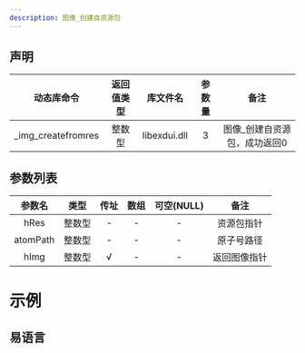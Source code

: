 ```yaml
---
description: 图像_创建自资源包
---
```



## 声明

|动态库命令| 返回值类型|库文件名|参数量| 备注|
|:--:|:--:|:--:|:--:|:--:|
| _img_createfromres |  整数型 |  libexdui.dll | 3 | 图像_创建自资源包，成功返回0 |

## 参数列表

|  参数名  |  类型  | 传址 | 数组 | 可空(NULL) |     备注     |
| :------: | :----: | :--: | :--: | :--------: | :----------: |
|   hRes   | 整数型 |  -   |  -   |     -      |  资源包指针  |
| atomPath | 整数型 |  -   |  -   |     -      |  原子号路径  |
|   hImg   | 整数型 |  √   |  -   |     -      | 返回图像指针 |


# 示例

## 易语言

